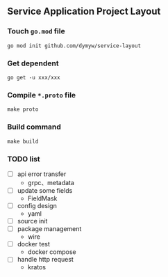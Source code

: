 ## Service Application Project Layout

### Touch `go.mod` file

`go mod init github.com/dymyw/service-layout`

### Get dependent

`go get -u xxx/xxx`

### Compile `*.proto` file

`make proto`

### Build command

`make build`

### TODO list

- [ ] api error transfer
  - grpc、metadata
- [ ] update some fields
  - FieldMask
- [ ] config design
  - yaml
- [ ] source init
- [ ] package management
  - wire
- [ ] docker test
  - docker compose
- [ ] handle http request
    - kratos
